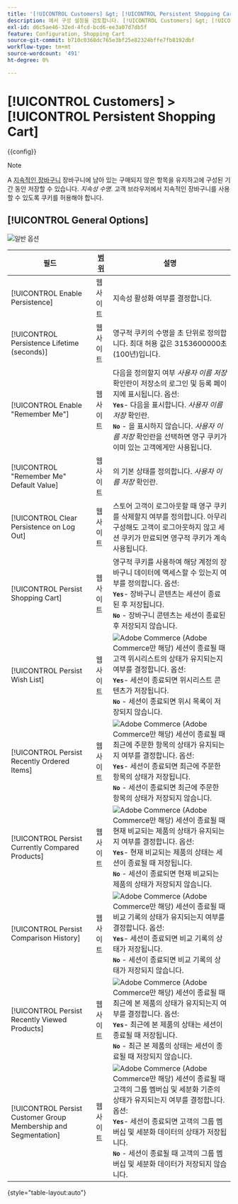 ```yaml
---
title: '[!UICONTROL Customers] &gt; [!UICONTROL Persistent Shopping Cart]'
description: 에서 구성 설정을 검토합니다. [!UICONTROL Customers] &gt; [!UICONTROL Persistent Shopping Cart] 상거래 관리자의 페이지입니다.
exl-id: d6c5ae46-32ed-4fcd-bcd6-ee3a07d7db5f
feature: Configuration, Shopping Cart
source-git-commit: b710c0368dc765e3bf25e82324bffe7fb8192dbf
workflow-type: tm+mt
source-wordcount: '491'
ht-degree: 0%

---
```


# [!UICONTROL Customers] > [!UICONTROL Persistent Shopping Cart]

{{config}}

>[!NOTE]
>
>A [지속적인 장바구니](../../stores-purchase/cart-persistent.md) 장바구니에 남아 있는 구매되지 않은 항목을 유지하고에 구성된 기간 동안 저장할 수 있습니다. _지속성 수명_. 고객 브라우저에서 지속적인 장바구니를 사용할 수 있도록 쿠키를 허용해야 합니다.

## [!UICONTROL General Options]

![일반 옵션](./assets/persistent-shopping-cart-general.png)<!-- zoom -->

<!-- [General Options](https://docs.magento.com/user-guide/sales/cart-persistent-configuration.html) -->

| 필드 | [범위](../../getting-started/websites-stores-views.md#scope-settings) | 설명 |
|--- |--- |--- |
| [!UICONTROL Enable Persistence] | 웹 사이트 | 지속성 활성화 여부를 결정합니다. |
| [!UICONTROL Persistence Lifetime (seconds)] | 웹 사이트 | 영구적 쿠키의 수명을 초 단위로 정의합니다. 최대 허용 값은 3153600000초(100년)입니다. |
| [!UICONTROL Enable "Remember Me"] | 웹 사이트 | 다음을 정의할지 여부 _사용자 이름 저장_ 확인란이 저장소의 로그인 및 등록 페이지에 표시됩니다. 옵션: <br/>**`Yes`**- 다음을 표시합니다. _사용자 이름 저장_ 확인란.<br/>**`No`** - 을 표시하지 않습니다. _사용자 이름 저장_ 확인란을 선택하면 영구 쿠키가 이미 있는 고객에게만 사용됩니다. |
| [!UICONTROL "Remember Me" Default Value] | 웹 사이트 | 의 기본 상태를 정의합니다. _사용자 이름 저장_ 확인란. |
| [!UICONTROL Clear Persistence on Log Out] | 웹 사이트 | 스토어 고객이 로그아웃할 때 영구 쿠키를 삭제할지 여부를 정의합니다. 아무리 구성해도 고객이 로그아웃하지 않고 세션 쿠키가 만료되면 영구적 쿠키가 계속 사용됩니다. |
| [!UICONTROL Persist Shopping Cart] | 웹 사이트 | 영구적 쿠키를 사용하여 해당 계정의 장바구니 데이터에 액세스할 수 있는지 여부를 정의합니다. 옵션: <br/>**`Yes`**- 장바구니 콘텐츠는 세션이 종료된 후 저장됩니다.<br/>**`No`** - 장바구니 콘텐츠는 세션이 종료된 후 저장되지 않습니다. |
| [!UICONTROL Persist Wish List] | 웹 사이트 | ![Adobe Commerce](../../assets/adobe-logo.svg) (Adobe Commerce만 해당) 세션이 종료될 때 고객 위시리스트의 상태가 유지되는지 여부를 결정합니다. 옵션: <br/>**`Yes`**- 세션이 종료되면 위시리스트 콘텐츠가 저장됩니다.<br/>**`No`** - 세션이 종료되면 위시 목록이 저장되지 않습니다. |
| [!UICONTROL Persist Recently Ordered Items] | 웹 사이트 | ![Adobe Commerce](../../assets/adobe-logo.svg) (Adobe Commerce만 해당) 세션이 종료될 때 최근에 주문한 항목의 상태가 유지되는지 여부를 결정합니다. 옵션: <br/>**`Yes`**- 세션이 종료되면 최근에 주문한 항목의 상태가 저장됩니다.<br/>**`No`** - 세션이 종료되면 최근에 주문한 항목의 상태가 저장되지 않습니다. |
| [!UICONTROL Persist Currently Compared Products] | 웹 사이트 | ![Adobe Commerce](../../assets/adobe-logo.svg) (Adobe Commerce만 해당) 세션이 종료될 때 현재 비교되는 제품의 상태가 유지되는지 여부를 결정합니다. 옵션: <br/>**`Yes`**- 현재 비교되는 제품의 상태는 세션이 종료될 때 저장됩니다.<br/>**`No`** - 세션이 종료되면 현재 비교되는 제품의 상태가 저장되지 않습니다. |
| [!UICONTROL Persist Comparison History] | 웹 사이트 | ![Adobe Commerce](../../assets/adobe-logo.svg) (Adobe Commerce만 해당) 세션이 종료될 때 비교 기록의 상태가 유지되는지 여부를 결정합니다. 옵션: <br/>**`Yes`**- 세션이 종료되면 비교 기록의 상태가 저장됩니다.<br/>**`No`** - 세션이 종료되면 비교 기록의 상태가 저장되지 않습니다. |
| [!UICONTROL Persist Recently Viewed Products] | 웹 사이트 | ![Adobe Commerce](../../assets/adobe-logo.svg) (Adobe Commerce만 해당) 세션이 종료될 때 최근에 본 제품의 상태가 유지되는지 여부를 결정합니다. 옵션: <br/>**`Yes`**- 최근에 본 제품의 상태는 세션이 종료될 때 저장됩니다.<br/>**`No`** - 최근 본 제품의 상태는 세션이 종료될 때 저장되지 않습니다. |
| [!UICONTROL Persist Customer Group Membership and Segmentation] | 웹 사이트 | ![Adobe Commerce](../../assets/adobe-logo.svg) (Adobe Commerce만 해당) 세션이 종료될 때 고객의 그룹 멤버십 및 세분화 기준의 상태가 유지되는지 여부를 결정합니다. 옵션: <br/>**`Yes`**- 세션이 종료되면 고객의 그룹 멤버십 및 세분화 데이터의 상태가 저장됩니다.<br/>**`No`** - 세션이 종료될 때 고객의 그룹 멤버십 및 세분화 데이터가 저장되지 않습니다. |

{style="table-layout:auto"}
